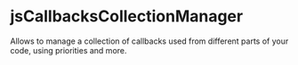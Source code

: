 # jsCallbacksCollectionManager
Allows to manage a collection of callbacks used from different parts of your code, using priorities and more.
